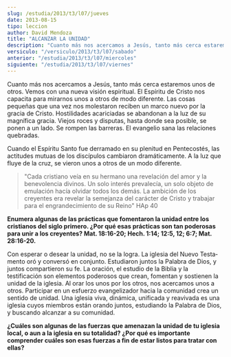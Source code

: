 ```yaml
---
slug: /estudia/2013/t3/l07/jueves
date: 2013-08-15
tipo: leccion
author: David Mendoza
title: "ALCANZAR LA UNIDAD"
description: "Cuanto más nos acercamos a Jesús, tanto más cerca estaremos unos de otros. Vemos con una nueva visión espiritual. El Espíritu de Cristo nos capacita para mirarnos unos a otros de modo diferente. Las cosas pequeñas que una vez nos molestaron reciben un marco nuevo por la gracia de Cristo."
versiculo: "/versiculo/2013/t3/l07/sabado"
anterior: "/estudia/2013/t3/l07/miercoles"
siguiente: "/estudia/2013/t3/l07/viernes"
---
```


Cuanto más nos acercamos a Jesús, tanto más cerca estaremos unos de otros. Vemos con una nueva visión espiritual. El Espíritu de Cristo nos capacita para mirarnos unos a otros de modo diferente. Las cosas pequeñas que una vez nos molestaron reciben un marco nuevo por la gracia de Cristo. Hostilidades aca­riciadas se abandonan a la luz de su magnífica gracia. Viejos roces y disputas, hasta donde sea posible, se ponen a un lado. Se rompen las barreras. El evangelio sana las relaciones quebradas.

Cuando el Espíritu Santo fue derramado en su plenitud en Pentecostés, las actitudes mutuas de los discípulos cambiaron dramáticamente. A la luz que fluye de la cruz, se vieron unos a otros de un modo diferente.

> "Cada cristiano veía en su hermano una revelación del amor y la benevo­lencia divinos. Un solo interés prevalecía, un solo objeto de emulación hacía olvidar todos los demás. La ambición de los creyentes era revelar la semejanza del carácter de Cristo y trabajar para el engrandecimiento de su Reino" HAp 40

**Enumera algunas de las prácticas que fomentaron la unidad entre los cristianos del siglo primero. ¿Por qué esas prácticas son tan poderosas para unir a los creyentes? Mat. 18:16-20; Hech. 1:14; 12:5, 12; 6:7; Mat. 28:16-20.**

Con esperar o desear la unidad, no se la logra. La iglesia del Nuevo Testa­mento oró y conversó en conjunto. Estudiaron juntos la Palabra de Dios, y juntos compartieron su fe. La oración, el estudio de la Biblia y la testificación son ele­mentos poderosos que crean, fomentan y sostienen la unidad de la iglesia. Al orar los unos por los otros, nos acercamos unos a otros. Participar en un esfuerzo evangelizador hacia la comunidad crea un sentido de unidad. Una iglesia viva, dinámica, unificada y reavivada es una iglesia cuyos miembros están orando juntos, estudiando la Palabra de Dios, y buscando alcanzar a su comunidad.

**¿Cuáles son algunas de las fuerzas que amenazan la unidad de tu iglesia local, o aun a la iglesia en su totalidad? ¿Por qué es importante comprender cuáles son esas fuerzas a fin de estar listos para tratar con ellas?**
